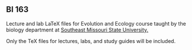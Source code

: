## BI 163

Lecture and lab LaTeX files for Evolution and Ecology course taught by the biology department at [Southeast Missouri State University.](https://www.semo.edu/biology/)

Only the TeX files for lectures, labs, and study guides will be included. 

